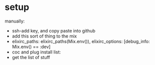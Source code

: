 # setup

manually:
- ssh-add key, and copy paste into github
- add this sort of thing to the mix
- elixirc_paths: elixirc_paths(Mix.env()),
  elixirc_options: [debug_info: Mix.env() == :dev]
- coc and plug install list:
- get the list of stuff
